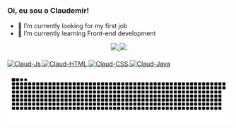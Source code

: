 ### Oi, eu sou o Claudemir!

- 🔭 I’m currently looking for my first job
- 🌱 I’m currently learning Front-end development

<div align="center">
  <a href="https://github.com/ClaudemirP">
  <img height="150em" src="https://github-readme-stats.vercel.app/api?username=claudemirp&show_icons=true&theme=dracula&include_all_commits=true&count_private=true"/>
  <img height="150em" src="https://github-readme-stats.vercel.app/api/top-langs/?username=claudemirp&layout=compact&langs_count=7&theme=dracula"/>
</div>
  

<div style="display: inline_block"><br>
  <img align="center" alt="Claud-Js" height="30" width="40" src="https://cdn.jsdelivr.net/gh/devicons/devicon/icons/javascript/javascript-plain.svg">
  <img align="center" alt="Claud-HTML" height="30" width="40" src="https://cdn.jsdelivr.net/gh/devicons/devicon/icons/html5/html5-plain.svg">
  <img align="center" alt="Claud-CSS" height="30" width="40" src="https://cdn.jsdelivr.net/gh/devicons/devicon/icons/css3/css3-plain.svg">
  <img align="center" alt="Claud-Java" height="30" width="40" src="https://cdn.jsdelivr.net/gh/devicons/devicon/icons/java/java-original.svg">
</div>
  

  ![Snake animation](https://github.com/claudemirp/claudemirp/blob/output/github-contribution-grid-snake.svg)

